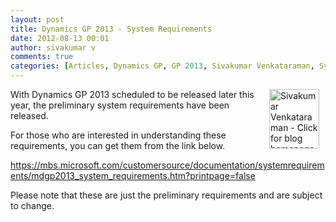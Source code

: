 ```yaml
---
layout: post
title: Dynamics GP 2013 - System Requirements
date: 2012-08-13 00:01
author: sivakumar v
comments: true
categories: [Articles, Dynamics GP, GP 2013, Sivakumar Venkataraman, System Requirements, Uncategorized]
---
```

<p style="text-align: left;"><a title="Sivakumar Venkataraman - Click for blog homepage"><img border="0" hspace="10" alt="Sivakumar Venkataraman - Click for blog homepage" align="right" src="https://microsofttpd.github.io/assets/0871.sivav.jpg" width="80" height="95" /></a>With Dynamics GP 2013 scheduled to be released later this year, the preliminary system requirements have been released.</p>
<p>For those who are interested in understanding these requirements, you can get them from the link below.</p>
<p><a href="https://mbs.microsoft.com/customersource/documentation/systemrequirements/mdgp2013_system_requirements.htm?printpage=false" target="_blank">https://mbs.microsoft.com/customersource/documentation/systemrequirements/mdgp2013_system_requirements.htm?printpage=false</a></p>
<p><a href="https://mbs.microsoft.com/customersource/documentation/systemrequirements/mdgp2013_system_requirements.htm?printpage=false" target="_blank"></a>Please note that these are just the preliminary requirements and are subject to change.&nbsp;</p>
